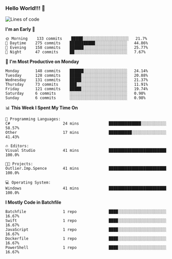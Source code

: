 ### Hello World!!! 👋

<!--
**kekotek/kekotek** is a ✨ _special_ ✨ repository because its `README.md` (this file) appears on your GitHub profile.

Here are some ideas to get you started:

- 🔭 I’m currently working on ...
- 🌱 I’m currently learning ...
- 👯 I’m looking to collaborate on ...
- 🤔 I’m looking for help with ...
- 💬 Ask me about ...
- 📫 How to reach me: ...
- 😄 Pronouns: ...
- ⚡ Fun fact: ...
-->

<!--START_SECTION:waka-->
![Lines of code](https://img.shields.io/badge/From%20Hello%20World%20I%27ve%20Written-18753%20lines%20of%20code-blue)

**I'm an Early 🐤** 

```text
🌞 Morning    133 commits    █████░░░░░░░░░░░░░░░░░░░░   21.7% 
🌆 Daytime    275 commits    ███████████░░░░░░░░░░░░░░   44.86% 
🌃 Evening    158 commits    ██████░░░░░░░░░░░░░░░░░░░   25.77% 
🌙 Night      47 commits     ██░░░░░░░░░░░░░░░░░░░░░░░   7.67%

```
📅 **I'm Most Productive on Monday** 

```text
Monday       148 commits    ██████░░░░░░░░░░░░░░░░░░░   24.14% 
Tuesday      128 commits    █████░░░░░░░░░░░░░░░░░░░░   20.88% 
Wednesday    131 commits    █████░░░░░░░░░░░░░░░░░░░░   21.37% 
Thursday     73 commits     ███░░░░░░░░░░░░░░░░░░░░░░   11.91% 
Friday       121 commits    █████░░░░░░░░░░░░░░░░░░░░   19.74% 
Saturday     6 commits      ░░░░░░░░░░░░░░░░░░░░░░░░░   0.98% 
Sunday       6 commits      ░░░░░░░░░░░░░░░░░░░░░░░░░   0.98%

```


📊 **This Week I Spent My Time On** 

```text
💬 Programming Languages: 
C#                       24 mins             ██████████████░░░░░░░░░░░   58.57% 
Other                    17 mins             ██████████░░░░░░░░░░░░░░░   41.43%

🔥 Editors: 
Visual Studio            41 mins             █████████████████████████   100.0%

🐱‍💻 Projects: 
Outlier.Imp.Spence       41 mins             █████████████████████████   100.0%

💻 Operating System: 
Windows                  41 mins             █████████████████████████   100.0%

```

**I Mostly Code in Batchfile** 

```text
Batchfile                1 repo              ████░░░░░░░░░░░░░░░░░░░░░   16.67% 
Swift                    1 repo              ████░░░░░░░░░░░░░░░░░░░░░   16.67% 
JavaScript               1 repo              ████░░░░░░░░░░░░░░░░░░░░░   16.67% 
Dockerfile               1 repo              ████░░░░░░░░░░░░░░░░░░░░░   16.67% 
PowerShell               1 repo              ████░░░░░░░░░░░░░░░░░░░░░   16.67%

```



<!--END_SECTION:waka-->
